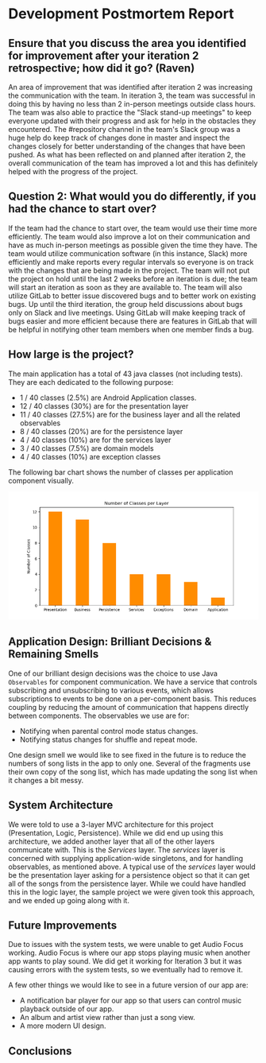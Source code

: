 # Development Postmortem Report

## Ensure that you discuss the area you identified for improvement after your iteration 2 retrospective; how did it go? (Raven)

An area of improvement that was identified after iteration 2 was increasing the communication with the team. In iteration 3, the team was successful in doing this by having no less than 2 in-person meetings outside class hours.
The team was also able to practice the "Slack stand-up meetings" to keep everyone updated with their progress and ask for help in the obstacles they encountered. The #repository channel in the team's Slack group was a huge help
do keep track of changes done in master and inspect the changes closely for better understanding of the changes that have been pushed. As what has been reflected on and planned after iteration 2, the overall communication of the
team has improved a lot and this has definitely helped with the progress of the project.

## Question 2: What would you do differently, if you had the chance to start over?

If the team had the chance to start over, the team would use their time more efficiently. The team would also improve a lot on their communication and have as much in-person meetings
as possible given the time they have. The team would utilize communication software (in this instance, Slack) more efficiently and make reports every regular intervals so everyone is on track with the
changes that are being made in the project. The team will not put the project on hold until the last 2 weeks before an iteration is due; the team will start an iteration as soon as they are available to. The team will also
utilize GitLab to better issue discovered bugs and to better work on existing bugs. Up until the third iteration, the group held discussions about bugs only on Slack and live meetings. Using GitLab will make keeping track of bugs easier and
more efficient because there are features in GitLab that will be helpful in notifying other team members when one member finds a bug.

## How large is the project?

The main application has a total of 43 java classes (not including tests). They are each dedicated to the following purpose:

- 1 / 40 classes (2.5%) are Android Application classes.
- 12 / 40 classes (30%) are for the presentation layer
- 11 / 40 classes (27.5%) are for the business layer and all the related observables
- 8 / 40 classes (20%) are for the persistence layer
- 4 / 40 classes (10%) are for the services layer
- 3 / 40 classes (7.5%) are domain models
- 4 / 40 classes (10%) are exception classes

The following bar chart shows the number of classes per application component visually.

![Bar Chart](../Images/classes_bar_chart.png)

## Application Design: Brilliant Decisions & Remaining Smells

One of our brilliant design decisions was the choice to use Java `Observables` for component communication. We have a service that controls subscribing and unsubscribing to various events, which allows subscriptions to events to be done on a per-component basis. This reduces coupling by reducing the amount of communication that happens directly between components. The observables we use are for:

- Notifying when parental control mode status changes.
- Notifying status changes for shuffle and repeat mode.

One design smell we would like to see fixed in the future is to reduce the numbers of song lists in the app to only one. Several of the fragments use their own copy of the song list, which has made updating the song list when it changes a bit messy.

## System Architecture

We were told to use a 3-layer MVC architecture for this project (Presentation, Logic, Persistence). While we did end up using this architecture, we added another layer that all of the other layers communicate with. This is the _Services_ layer. The _services_ layer is concerned with supplying application-wide singletons, and for handling observables, as mentioned above. A typical use of the _services_ layer would be the presentation layer asking for a persistence object so that it can get all of the songs from the persistence layer. While we could have handled this in the logic layer, the sample project we were given took this approach, and we ended up going along with it.

## Future Improvements

Due to issues with the system tests, we were unable to get Audio Focus working. Audio Focus is where our app stops playing music when another app wants to play sound. We did get it working for Iteration 3 but it was causing errors with the system tests, so we eventually had to remove it.

A few other things we would like to see in a future version of our app are:

- A notification bar player for our app so that users can control music playback outside of our app.
- An album and artist view rather than just a song view.
- A more modern UI design.

## Conclusions





